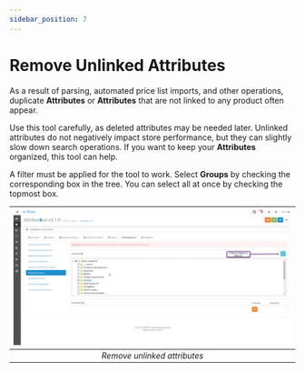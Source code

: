 ```yaml
---
sidebar_position: 7
---
```


# Remove Unlinked Attributes

As a result of parsing, automated price list imports, and other operations, duplicate **Attributes** or **Attributes** that are not linked to any product often appear.

Use this tool carefully, as deleted attributes may be needed later. Unlinked attributes do not negatively impact store performance, but they can slightly slow down search operations. If you want to keep your **Attributes** organized, this tool can help.

A filter must be applied for the tool to work. Select **Groups** by checking the corresponding box in the tree. You can select all at once by checking the topmost box.

| ![Detach](/img/tutorial/tools_filter_group.jpg) |
|:--:|
| *Remove unlinked attributes* |
